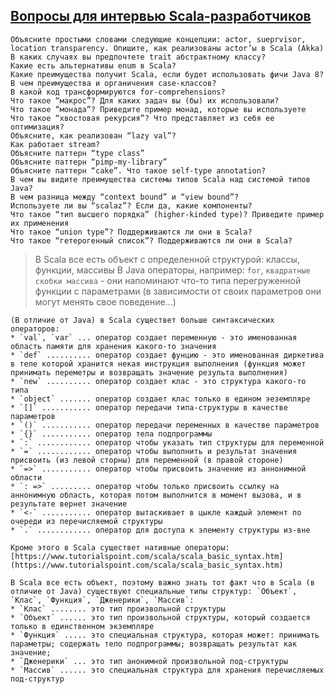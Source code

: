 
[Вопросы для интервью Scala-разработчиков](http://scala.by/news/2014/12/10/interview-questions)
----------------------------------------


    Объясните простыми словами следующие концепции: actor, sueprvisor, location transparency. Опишите, как реализованы actor’ы в Scala (Akka)
    В каких случаях вы предпочтете trait абстрактному классу?
    Какие есть альтернативы enum в Scala?
    Какие преимущества получит Scala, если будет использовать фичи Java 8?
    В чем преимущества и органичения case-классов?
    В какой код трансформируются for-comprehensions?
    Что такое “макрос”? Для каких задач вы (бы) их использовали?
    Что такое “монада”? Приведите пример монад, которые вы используете
    Что такое “хвостовая рекурсия”? Что представляет из себя ее оптимизация?
    Объясните, как реализован “lazy val”?
    Как работает stream?
    Объясните паттерн “type class”
    Объясните паттерн “pimp-my-library”
    Объясните паттерн “cake”. Что такое self-type annotation?
    В чем вы видите преимущества системы типов Scala над системой типов Java?
    В чем разница между “context bound” и “view bound”?
    Используете ли вы “scalaz”? Если да, какие компоненты?
    Что такое “тип высшего порядка” (higher-kinded type)? Приведите пример их применения
    Что такое “union type”? Поддерживаются ли они в Scala?
    Что такое “гетерогенный список”? Поддерживаются ли они в Scala?



> В Scala все есть объект с определенной структурой: классы, функции, массивы
> В Java операторы, например: `for`, `квадратные скобки массива` - они напоминают что-то типа перегруженной функции с параметрами (в зависимости от своих параметров они могут менять свое поведение...)


    (В отличие от Java) в Scala существет больше синтаксических операторов:
    * `val`, `var` ... оператор создает переменную - это именованная область памяти для хранения какого-то значения
    * `def` .......... оператор создает фунцию - это именованная диркетива в теле которой хранится некая инструкция выполнения (функция может принимать переметры и возвращать значение результа выполнения)
    * `new` .......... оператор создает клас - это структура какого-то типа
    * `object` ....... оператор создает клас только в едином эеземпляре
    * `[]` ........... оператор передачи типа-структуры в качестве параметров
    * `()` ........... оператор передачи переменных в качестве параметров
    * `{}` ........... оператор тела подпрограммы
    * `:` ............ оператор чтобы указать тип структуры для переменной
    * `=` ............ оператор чтобы выполнить и результат значения присвоить (из левой сторны) для переменной (в правой стороне)
    * `=>` ........... оператор чтобы присвоить значение из аннонимной области
    * `: =>` ......... оператор чтобы только присвоить ссылку на аннонимную область, которая потом выполнится в момент вызова, и в результате вернет значение
    * `<-` ........... оператор вытаскивает в цыкле каждый элемент по очереди из перечисляемой структуры
    * `.` ............ оператор для доступа к элементу структуры из-вне

    Кроме этого в Scala существет нативные операторы: [https://www.tutorialspoint.com/scala/scala_basic_syntax.htm](https://www.tutorialspoint.com/scala/scala_basic_syntax.htm)

    В Scala все есть объект, поэтому важно знать тот факт что в Scala (в отличие от Java) существуют специальные типы структур: `Объект`, `Клас`, `Функция`, `Дженерики`, `Массив`:
    * `Клас` ........ это тип произвольной структуры
    * `Объект` ...... это тип произвольной структуры, который создается только в единственном экземпляре
    * `Функция` ..... это специальная структура, которая может: принимать параметры; содержать тело подпрограммы; возвращать результат как значение;
    * `Дженерики` ... это тип анонимной произвольной под-структуры
    * `Массив` ...... это специальная структура для хранения перечисляемых под-структур


